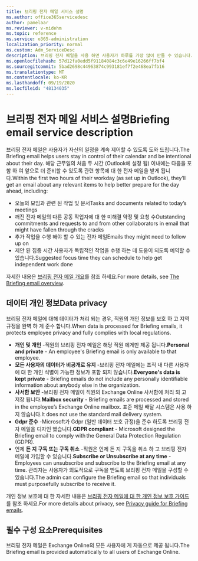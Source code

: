 ```yaml
---
title: 브리핑 전자 메일 서비스 설명
ms.author: office365servicedesc
author: pamelaar
ms.reviewer: v-midehm
ms.topic: reference
ms.service: o365-administration
localization_priority: normal
ms.custom: Adm_ServiceDesc
description: 브리핑 전자 메일을 사용 하면 사용자가 하루를 가장 많이 만들 수 있습니다. 다양 한 요소에서의 기회를 식별 하 고 적시에 미리 알림을 제공 합니다.
ms.openlocfilehash: 57d12fa0edd5f91184084c3c6e49e16266ff7bf4
ms.sourcegitcommit: 5bad2698c44963874c993181ef7f2e468ea7fb16
ms.translationtype: MT
ms.contentlocale: ko-KR
ms.lasthandoff: 09/19/2020
ms.locfileid: "48134035"
---
```

# <a name="briefing-email-service-description"></a><span data-ttu-id="ec186-104">브리핑 전자 메일 서비스 설명</span><span class="sxs-lookup"><span data-stu-id="ec186-104">Briefing email service description</span></span>

<span data-ttu-id="ec186-105">브리핑 전자 메일은 사용자가 자신의 일정을 계속 제어할 수 있도록 도와 드립니다.</span><span class="sxs-lookup"><span data-stu-id="ec186-105">The Briefing email helps users stay in control of their calendar and be intentional about their day.</span></span> <span data-ttu-id="ec186-106">해당 근무일의 처음 두 시간 (Outlook에 설정 됨) 이내에는 다음을 포함 하 여 앞으로 더 준비할 수 있도록 관련 항목에 대 한 전자 메일을 받게 됩니다.</span><span class="sxs-lookup"><span data-stu-id="ec186-106">Within the first two hours of their workday (as set up in Outlook), they’ll get an email about any relevant items to help better prepare for the day ahead, including:</span></span>

* <span data-ttu-id="ec186-107">오늘의 모임과 관련 된 작업 및 문서</span><span class="sxs-lookup"><span data-stu-id="ec186-107">Tasks and documents related to today’s meetings</span></span>
* <span data-ttu-id="ec186-108">깨진 전자 메일의 다른 공동 작업자에 대 한 미해결 약정 및 요청 수</span><span class="sxs-lookup"><span data-stu-id="ec186-108">Outstanding commitments and requests to and from other collaborators in email that might have fallen through the cracks</span></span>
* <span data-ttu-id="ec186-109">추가 작업을 수행 해야 할 수 있는 전자 메일</span><span class="sxs-lookup"><span data-stu-id="ec186-109">Emails they might need to follow up on</span></span>
* <span data-ttu-id="ec186-110">제안 된 집중 시간 사용자가 독립적인 작업을 수행 하는 데 도움이 되도록 예약할 수 있습니다.</span><span class="sxs-lookup"><span data-stu-id="ec186-110">Suggested focus time they can schedule to help get independent work done</span></span>

<span data-ttu-id="ec186-111">자세한 내용은 [브리핑 전자 메일 개요](https://docs.microsoft.com/Briefing/be-overview)를 참조 하세요.</span><span class="sxs-lookup"><span data-stu-id="ec186-111">For more details, see [The Briefing email overview](https://docs.microsoft.com/Briefing/be-overview).</span></span>

## <a name="data-privacy"></a><span data-ttu-id="ec186-112">데이터 개인 정보</span><span class="sxs-lookup"><span data-stu-id="ec186-112">Data privacy</span></span>

<span data-ttu-id="ec186-113">브리핑 전자 메일에 대해 데이터가 처리 되는 경우, 직원의 개인 정보를 보호 하 고 지역 규정을 완벽 하 게 준수 합니다.</span><span class="sxs-lookup"><span data-stu-id="ec186-113">When data is processed for Briefing emails, it protects employee privacy and fully complies with local regulations.</span></span>

* <span data-ttu-id="ec186-114">**개인 및 개인** -직원의 브리핑 전자 메일은 해당 직원 에게만 제공 됩니다.</span><span class="sxs-lookup"><span data-stu-id="ec186-114">**Personal and private** - An employee's Briefing email is only available to that employee.</span></span>
* <span data-ttu-id="ec186-115">**모든 사용자의 데이터가 비공개로 유지** -브리핑 전자 메일에는 조직 내 다른 사용자에 대 한 개인 식별이 가능한 정보가 포함 되지 않습니다.</span><span class="sxs-lookup"><span data-stu-id="ec186-115">**Everyone's data is kept private** - Briefing emails do not include any personally identifiable information about anybody else in the organization.</span></span>
* <span data-ttu-id="ec186-116">**사서함 보안** -브리핑 전자 메일이 직원의 Exchange Online 사서함에 처리 되 고 저장 됩니다.</span><span class="sxs-lookup"><span data-stu-id="ec186-116">**Mailbox security** - Briefing emails are processed and stored in the employee’s Exchange Online mailbox.</span></span> <span data-ttu-id="ec186-117">표준 메일 배달 시스템은 사용 하지 않습니다.</span><span class="sxs-lookup"><span data-stu-id="ec186-117">It does not use the standard mail delivery system.</span></span>
* <span data-ttu-id="ec186-118">**Gdpr 준수** -Microsoft가 Gdpr (일반 데이터 보호 규정)을 준수 하도록 브리핑 전자 메일을 디자인 했습니다.</span><span class="sxs-lookup"><span data-stu-id="ec186-118">**GDPR compliant** - Microsoft designed the Briefing email to comply with the General Data Protection Regulation (GDPR).</span></span>
* <span data-ttu-id="ec186-119">언제 **든 지 구독 또는 구독 취소** -직원은 언제 든 지 구독을 취소 하 고 브리핑 전자 메일에 가입할 수 있습니다.</span><span class="sxs-lookup"><span data-stu-id="ec186-119">**Subscribe or Unsubscribe at any time** - Employees can unsubscribe and subscribe to the Briefing email at any time.</span></span> <span data-ttu-id="ec186-120">관리자는 사용자가 의도적으로 구독을 받도록 브리핑 전자 메일을 구성할 수 있습니다.</span><span class="sxs-lookup"><span data-stu-id="ec186-120">The admin can configure the Briefing email so that individuals must purposefully subscribe to receive it.</span></span>

<span data-ttu-id="ec186-121">개인 정보 보호에 대 한 자세한 내용은 [브리핑 전자 메일에 대 한 개인 정보 보호 가이드](https://docs.microsoft.com/Briefing/be-privacy)를 참조 하세요.</span><span class="sxs-lookup"><span data-stu-id="ec186-121">For more details about privacy, see [Privacy guide for Briefing emails](https://docs.microsoft.com/Briefing/be-privacy).</span></span>

## <a name="prerequisites"></a><span data-ttu-id="ec186-122">필수 구성 요소</span><span class="sxs-lookup"><span data-stu-id="ec186-122">Prerequisites</span></span>

<span data-ttu-id="ec186-123">브리핑 전자 메일은 Exchange Online의 모든 사용자에 게 자동으로 제공 됩니다.</span><span class="sxs-lookup"><span data-stu-id="ec186-123">The Briefing email is provided automatically to all users of Exchange Online.</span></span>